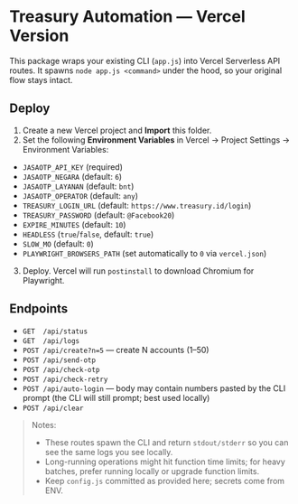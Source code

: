 
# Treasury Automation — Vercel Version

This package wraps your existing CLI (`app.js`) into Vercel Serverless API routes.
It spawns `node app.js <command>` under the hood, so your original flow stays intact.

## Deploy

1. Create a new Vercel project and **Import** this folder.
2. Set the following **Environment Variables** in Vercel → Project Settings → Environment Variables:

- `JASAOTP_API_KEY` (required)
- `JASAOTP_NEGARA` (default: `6`)
- `JASAOTP_LAYANAN` (default: `bnt`)
- `JASAOTP_OPERATOR` (default: `any`)
- `TREASURY_LOGIN_URL` (default: `https://www.treasury.id/login`)
- `TREASURY_PASSWORD` (default: `@Facebook20`)
- `EXPIRE_MINUTES` (default: `10`)
- `HEADLESS` (`true`/`false`, default: `true`)
- `SLOW_MO` (default: `0`)
- `PLAYWRIGHT_BROWSERS_PATH` (set automatically to `0` via `vercel.json`)

3. Deploy. Vercel will run `postinstall` to download Chromium for Playwright.

## Endpoints

- `GET  /api/status`
- `GET  /api/logs`
- `POST /api/create?n=5` — create N accounts (1–50)
- `POST /api/send-otp`
- `POST /api/check-otp`
- `POST /api/check-retry`
- `POST /api/auto-login` — body may contain numbers pasted by the CLI prompt (the CLI will still prompt; best used locally)
- `POST /api/clear`

> Notes:
> - These routes spawn the CLI and return `stdout/stderr` so you can see the same logs you see locally.
> - Long-running operations might hit function time limits; for heavy batches, prefer running locally or upgrade function limits.
> - Keep `config.js` committed as provided here; secrets come from ENV.
